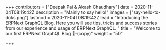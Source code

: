 +++
contributors = ["Deepak Pai & Akash Chaudhary"]
date = 2020-11-04T08:19:42Z
description = "Mainly to say hello!"
images = ["say-hello-to-doks.png"]
lastmod = 2020-11-04T08:19:42Z
lead = "Introducing the ERPNext GraphQL Blog. Here you will see tips, tricks and success stories from our experience and usage of ERPNext GraphQL. "
title = "Welcome to our first ERPNext GraphQL  Blog 👋-(copy)"
weight = "50"

+++
